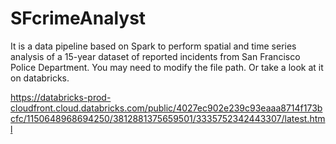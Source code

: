 # SFcrimeAnalyst
It is a data pipeline based on Spark to perform spatial and time series analysis of a 15-year dataset of reported incidents from San Francisco Police Department.
You may need to modify the file path. Or take a look at it on databricks.

https://databricks-prod-cloudfront.cloud.databricks.com/public/4027ec902e239c93eaaa8714f173bcfc/1150648968694250/3812881375659501/3335752342443307/latest.html
